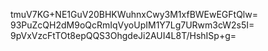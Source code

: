 tmuV7KG+NE1GuV20BHKWuhnxCwy3M1xfBWEwEGFtQlw=
93PuZcQH2dM9oQcRmIqVyoUpIM1Y7Lg7URwm3cW2s5I=
9pVxVzcFtTOt8epQQS3OhgdeJi2AUI4L8T/HshISp+g=
